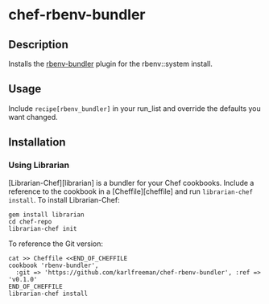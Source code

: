 # chef-rbenv-bundler

## Description

Installs the [rbenv-bundler](https://github.com/carsomyr/rbenv-bundler)
plugin for the rbenv::system install.

## Usage

Include `recipe[rbenv_bundler]` in your run_list and override the defaults
you want changed.

## Installation

### Using Librarian

[Librarian-Chef][librarian] is a bundler for your Chef cookbooks.
Include a reference to the cookbook in a [Cheffile][cheffile] and run
`librarian-chef install`. To install Librarian-Chef:

    gem install librarian
    cd chef-repo
    librarian-chef init

To reference the Git version:

    cat >> Cheffile <<END_OF_CHEFFILE
    cookbook 'rbenv-bundler',
      :git => 'https://github.com/karlfreeman/chef-rbenv-bundler', :ref => 'v0.1.0'
    END_OF_CHEFFILE
    librarian-chef install
